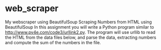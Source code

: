 # web_scraper
My webscraper using BeautifulSoup 
Scraping Numbers from HTML using BeautifulSoup 
  In this assignment you will write a Python program similar to http://www.py4e.com/code3/urllink2.py. The program will use urllib to read the HTML from the data     files below, and parse the data, extracting numbers and compute the sum of the numbers in the file.

